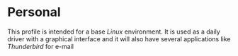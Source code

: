 # Personal
This profile is intended for a base *Linux* environment. It is used as a daily driver with a graphical interface and it will also have several applications like *Thunderbird* for e-mail

